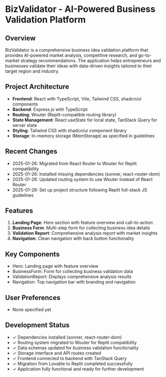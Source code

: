 # BizValidator - AI-Powered Business Validation Platform

## Overview
BizValidator is a comprehensive business idea validation platform that provides AI-powered market analysis, competitive research, and go-to-market strategy recommendations. The application helps entrepreneurs and businesses validate their ideas with data-driven insights tailored to their target region and industry.

## Project Architecture
- **Frontend**: React with TypeScript, Vite, Tailwind CSS, shadcn/ui components
- **Backend**: Express.js with TypeScript
- **Routing**: Wouter (Replit-compatible routing library)
- **State Management**: React useState for local state, TanStack Query for server state
- **Styling**: Tailwind CSS with shadcn/ui component library
- **Storage**: In-memory storage (MemStorage) as specified in guidelines

## Recent Changes
- 2025-01-26: Migrated from React Router to Wouter for Replit compatibility
- 2025-01-26: Installed missing dependencies (sonner, react-router-dom)
- 2025-01-26: Updated routing system to use Wouter instead of React Router
- 2025-01-26: Set up project structure following Replit full-stack JS guidelines

## Features
1. **Landing Page**: Hero section with feature overview and call-to-action
2. **Business Form**: Multi-step form for collecting business idea details
3. **Validation Report**: Comprehensive analysis report with market insights
4. **Navigation**: Clean navigation with back button functionality

## Key Components
- Hero: Landing page with feature overview
- BusinessForm: Form for collecting business validation data
- ValidationReport: Displays comprehensive analysis results
- Navigation: Top navigation bar with branding and navigation

## User Preferences
- None specified yet

## Development Status
- ✓ Dependencies installed (sonner, react-router-dom)
- ✓ Routing system migrated to Wouter for Replit compatibility
- ✓ Data schemas updated for business validation functionality
- ✓ Storage interface and API routes created
- ✓ Frontend connected to backend with TanStack Query
- ✓ Migration from Lovable to Replit completed successfully
- ✓ Application fully functional and ready for further development